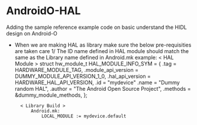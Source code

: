 # AndroidO-HAL

Adding the sample reference example code on basic understand the HIDL design on Android-O

+ When we are making HAL as library make sure the below pre-requisities are taken care
	1/ The ID name defined in HAL module should match the same as the Library name defined in Android.mk
	example:
		< HAL Module >
				struct hw_module_t HAL_MODULE_INFO_SYM = {
					.tag = HARDWARE_MODULE_TAG,
					.module_api_version = DUMMY_MODULE_API_VERSION_1_0,
					.hal_api_version = HARDWARE_HAL_API_VERSION,
					.id = "mydevice"
					.name = "Dummy random HAL",
					.author = "The Android Open Source Project",
					.methods = &dummy_module_methods,
					};
					
		< Library Build >
			Android.mk:
				LOCAL_MODULE := mydevice.default
